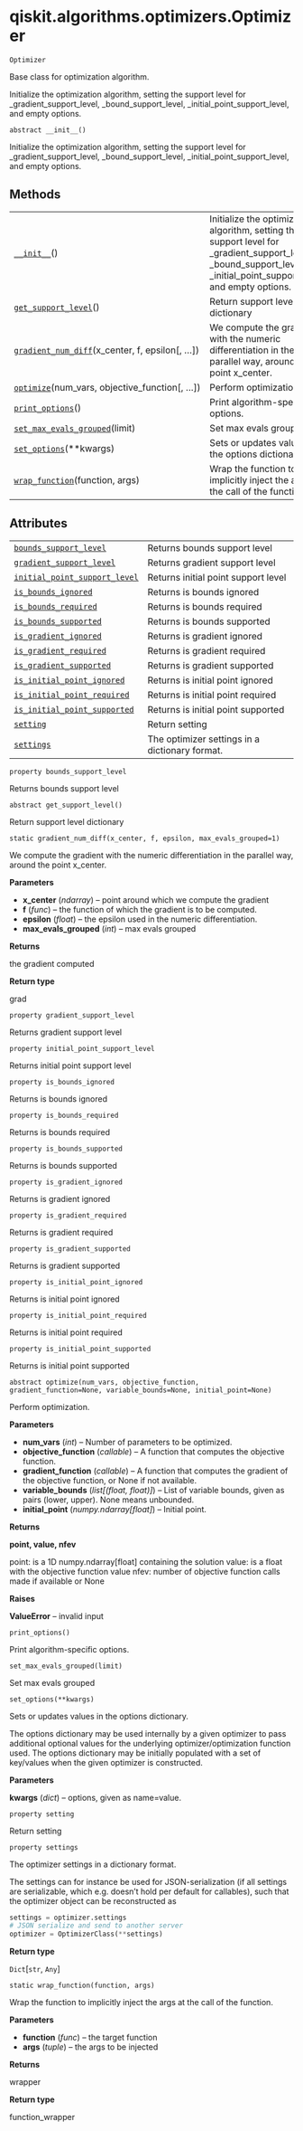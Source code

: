 # qiskit.algorithms.optimizers.Optimizer

<span id="undefined" />

`Optimizer`

Base class for optimization algorithm.

Initialize the optimization algorithm, setting the support level for \_gradient\_support\_level, \_bound\_support\_level, \_initial\_point\_support\_level, and empty options.

<span id="undefined" />

`abstract __init__()`

Initialize the optimization algorithm, setting the support level for \_gradient\_support\_level, \_bound\_support\_level, \_initial\_point\_support\_level, and empty options.

## Methods

|                                                                                                                                                                          |                                                                                                                                                                                |
| ------------------------------------------------------------------------------------------------------------------------------------------------------------------------ | ------------------------------------------------------------------------------------------------------------------------------------------------------------------------------ |
| [`__init__`](#qiskit.algorithms.optimizers.Optimizer.__init__ "qiskit.algorithms.optimizers.Optimizer.__init__")()                                                       | Initialize the optimization algorithm, setting the support level for \_gradient\_support\_level, \_bound\_support\_level, \_initial\_point\_support\_level, and empty options. |
| [`get_support_level`](#qiskit.algorithms.optimizers.Optimizer.get_support_level "qiskit.algorithms.optimizers.Optimizer.get_support_level")()                            | Return support level dictionary                                                                                                                                                |
| [`gradient_num_diff`](#qiskit.algorithms.optimizers.Optimizer.gradient_num_diff "qiskit.algorithms.optimizers.Optimizer.gradient_num_diff")(x\_center, f, epsilon\[, …]) | We compute the gradient with the numeric differentiation in the parallel way, around the point x\_center.                                                                      |
| [`optimize`](#qiskit.algorithms.optimizers.Optimizer.optimize "qiskit.algorithms.optimizers.Optimizer.optimize")(num\_vars, objective\_function\[, …])                   | Perform optimization.                                                                                                                                                          |
| [`print_options`](#qiskit.algorithms.optimizers.Optimizer.print_options "qiskit.algorithms.optimizers.Optimizer.print_options")()                                        | Print algorithm-specific options.                                                                                                                                              |
| [`set_max_evals_grouped`](#qiskit.algorithms.optimizers.Optimizer.set_max_evals_grouped "qiskit.algorithms.optimizers.Optimizer.set_max_evals_grouped")(limit)           | Set max evals grouped                                                                                                                                                          |
| [`set_options`](#qiskit.algorithms.optimizers.Optimizer.set_options "qiskit.algorithms.optimizers.Optimizer.set_options")(\*\*kwargs)                                    | Sets or updates values in the options dictionary.                                                                                                                              |
| [`wrap_function`](#qiskit.algorithms.optimizers.Optimizer.wrap_function "qiskit.algorithms.optimizers.Optimizer.wrap_function")(function, args)                          | Wrap the function to implicitly inject the args at the call of the function.                                                                                                   |

## Attributes

|                                                                                                                                                                           |                                                |
| ------------------------------------------------------------------------------------------------------------------------------------------------------------------------- | ---------------------------------------------- |
| [`bounds_support_level`](#qiskit.algorithms.optimizers.Optimizer.bounds_support_level "qiskit.algorithms.optimizers.Optimizer.bounds_support_level")                      | Returns bounds support level                   |
| [`gradient_support_level`](#qiskit.algorithms.optimizers.Optimizer.gradient_support_level "qiskit.algorithms.optimizers.Optimizer.gradient_support_level")                | Returns gradient support level                 |
| [`initial_point_support_level`](#qiskit.algorithms.optimizers.Optimizer.initial_point_support_level "qiskit.algorithms.optimizers.Optimizer.initial_point_support_level") | Returns initial point support level            |
| [`is_bounds_ignored`](#qiskit.algorithms.optimizers.Optimizer.is_bounds_ignored "qiskit.algorithms.optimizers.Optimizer.is_bounds_ignored")                               | Returns is bounds ignored                      |
| [`is_bounds_required`](#qiskit.algorithms.optimizers.Optimizer.is_bounds_required "qiskit.algorithms.optimizers.Optimizer.is_bounds_required")                            | Returns is bounds required                     |
| [`is_bounds_supported`](#qiskit.algorithms.optimizers.Optimizer.is_bounds_supported "qiskit.algorithms.optimizers.Optimizer.is_bounds_supported")                         | Returns is bounds supported                    |
| [`is_gradient_ignored`](#qiskit.algorithms.optimizers.Optimizer.is_gradient_ignored "qiskit.algorithms.optimizers.Optimizer.is_gradient_ignored")                         | Returns is gradient ignored                    |
| [`is_gradient_required`](#qiskit.algorithms.optimizers.Optimizer.is_gradient_required "qiskit.algorithms.optimizers.Optimizer.is_gradient_required")                      | Returns is gradient required                   |
| [`is_gradient_supported`](#qiskit.algorithms.optimizers.Optimizer.is_gradient_supported "qiskit.algorithms.optimizers.Optimizer.is_gradient_supported")                   | Returns is gradient supported                  |
| [`is_initial_point_ignored`](#qiskit.algorithms.optimizers.Optimizer.is_initial_point_ignored "qiskit.algorithms.optimizers.Optimizer.is_initial_point_ignored")          | Returns is initial point ignored               |
| [`is_initial_point_required`](#qiskit.algorithms.optimizers.Optimizer.is_initial_point_required "qiskit.algorithms.optimizers.Optimizer.is_initial_point_required")       | Returns is initial point required              |
| [`is_initial_point_supported`](#qiskit.algorithms.optimizers.Optimizer.is_initial_point_supported "qiskit.algorithms.optimizers.Optimizer.is_initial_point_supported")    | Returns is initial point supported             |
| [`setting`](#qiskit.algorithms.optimizers.Optimizer.setting "qiskit.algorithms.optimizers.Optimizer.setting")                                                             | Return setting                                 |
| [`settings`](#qiskit.algorithms.optimizers.Optimizer.settings "qiskit.algorithms.optimizers.Optimizer.settings")                                                          | The optimizer settings in a dictionary format. |

<span id="undefined" />

`property bounds_support_level`

Returns bounds support level

<span id="undefined" />

`abstract get_support_level()`

Return support level dictionary

<span id="undefined" />

`static gradient_num_diff(x_center, f, epsilon, max_evals_grouped=1)`

We compute the gradient with the numeric differentiation in the parallel way, around the point x\_center.

**Parameters**

*   **x\_center** (*ndarray*) – point around which we compute the gradient
*   **f** (*func*) – the function of which the gradient is to be computed.
*   **epsilon** (*float*) – the epsilon used in the numeric differentiation.
*   **max\_evals\_grouped** (*int*) – max evals grouped

**Returns**

the gradient computed

**Return type**

grad

<span id="undefined" />

`property gradient_support_level`

Returns gradient support level

<span id="undefined" />

`property initial_point_support_level`

Returns initial point support level

<span id="undefined" />

`property is_bounds_ignored`

Returns is bounds ignored

<span id="undefined" />

`property is_bounds_required`

Returns is bounds required

<span id="undefined" />

`property is_bounds_supported`

Returns is bounds supported

<span id="undefined" />

`property is_gradient_ignored`

Returns is gradient ignored

<span id="undefined" />

`property is_gradient_required`

Returns is gradient required

<span id="undefined" />

`property is_gradient_supported`

Returns is gradient supported

<span id="undefined" />

`property is_initial_point_ignored`

Returns is initial point ignored

<span id="undefined" />

`property is_initial_point_required`

Returns is initial point required

<span id="undefined" />

`property is_initial_point_supported`

Returns is initial point supported

<span id="undefined" />

`abstract optimize(num_vars, objective_function, gradient_function=None, variable_bounds=None, initial_point=None)`

Perform optimization.

**Parameters**

*   **num\_vars** (*int*) – Number of parameters to be optimized.
*   **objective\_function** (*callable*) – A function that computes the objective function.
*   **gradient\_function** (*callable*) – A function that computes the gradient of the objective function, or None if not available.
*   **variable\_bounds** (*list\[(float, float)]*) – List of variable bounds, given as pairs (lower, upper). None means unbounded.
*   **initial\_point** (*numpy.ndarray\[float]*) – Initial point.

**Returns**

**point, value, nfev**

point: is a 1D numpy.ndarray\[float] containing the solution value: is a float with the objective function value nfev: number of objective function calls made if available or None

**Raises**

**ValueError** – invalid input

<span id="undefined" />

`print_options()`

Print algorithm-specific options.

<span id="undefined" />

`set_max_evals_grouped(limit)`

Set max evals grouped

<span id="undefined" />

`set_options(**kwargs)`

Sets or updates values in the options dictionary.

The options dictionary may be used internally by a given optimizer to pass additional optional values for the underlying optimizer/optimization function used. The options dictionary may be initially populated with a set of key/values when the given optimizer is constructed.

**Parameters**

**kwargs** (*dict*) – options, given as name=value.

<span id="undefined" />

`property setting`

Return setting

<span id="undefined" />

`property settings`

The optimizer settings in a dictionary format.

The settings can for instance be used for JSON-serialization (if all settings are serializable, which e.g. doesn’t hold per default for callables), such that the optimizer object can be reconstructed as

```python
settings = optimizer.settings
# JSON serialize and send to another server
optimizer = OptimizerClass(**settings)
```

**Return type**

`Dict`\[`str`, `Any`]

<span id="undefined" />

`static wrap_function(function, args)`

Wrap the function to implicitly inject the args at the call of the function.

**Parameters**

*   **function** (*func*) – the target function
*   **args** (*tuple*) – the args to be injected

**Returns**

wrapper

**Return type**

function\_wrapper
